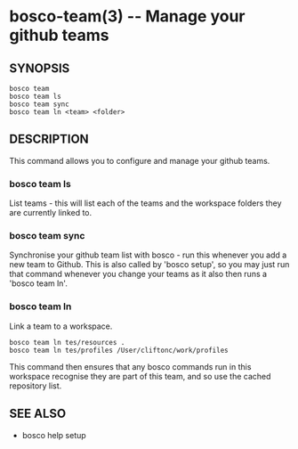 bosco-team(3) -- Manage your github teams
==============================================

## SYNOPSIS

    bosco team
    bosco team ls
    bosco team sync
    bosco team ln <team> <folder>

## DESCRIPTION

This command allows you to configure and manage your github teams.

### bosco team ls

List teams - this will list each of the teams and the workspace folders they are currently linked to.

### bosco team sync

Synchronise your github team list with bosco - run this whenever you add a new team to Github.  This is also called by 'bosco setup', so you may just run that command whenever you change your teams as it also then runs a 'bosco team ln'.

### bosco team ln <team> <folder>

Link a team to a workspace.

    bosco team ln tes/resources .
    bosco team ln tes/profiles /User/cliftonc/work/profiles

This command then ensures that any bosco commands run in this workspace recognise they are part of this team, and so use the cached repository list.

## SEE ALSO

* bosco help setup
